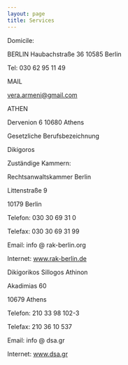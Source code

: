 ```yaml
---
layout: page
title: Services
---
```


Domicile:


BERLIN
Haubachstraße 36
10585 Berlin

Tel: 030 62 95 11 49

MAIL

vera.armeni@gmail.com

ATHEN


Dervenion 6
10680 Athens


Gesetzliche Berufsbezeichnung

Dikigoros 


Zuständige Kammern: 

Rechtsanwaltskammer Berlin

Littenstraße 9

10179 Berlin

Telefon: 030 30 69 31 0

Telefax: 030 30 69 31 99

Email: info @ rak-berlin.org

Internet: www.rak-berlin.de






Dikigorikos Sillogos Athinon

Akadimias 60

10679 Athens

Telefon: 210 33 98 102-3

Telefax: 210 36 10 537

Email: info @ dsa.gr

Internet: www.dsa.gr
